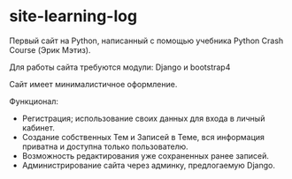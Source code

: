 # site-learning-log
 
 Первый сайт на Python, написанный с помощью учебника Python Crash Course (Эрик Мэтиз).

Для работы сайта требуются модули: Django и bootstrap4

Сайт имеет минималистичное оформление.

Функционал:
 - Регистрация; использование своих данных для входа в личный кабинет.
 - Создание собственных Тем и Записей в Теме, вся информация приватна и доступна только пользователю.
 - Возможность редактирования уже сохраненных ранее записей.
 - Администрирование сайта через админку, предлогаемую Django.
